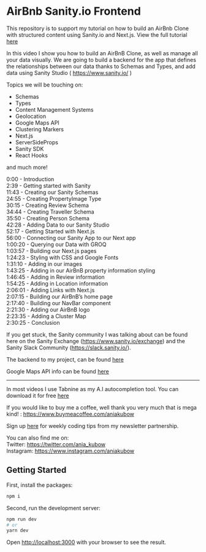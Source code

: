 # AirBnb Sanity.io Frontend


This repository is to support my tutorial on how to build an AirBnb Clone with structured content using Sanity.io and Next.js. View the full tutorial [here](https://youtu.be/mx1dbMzd3tU)

In this video I show you how to build an AirBnB Clone, as well as manage all your data visually. We are going to build a backend for the app that defines the relationships between our data thanks to Schemas and Types, and add data using Sanity Studio ( https://www.sanity.io/ )

Topics we will be touching on:
* Schemas
* Types
* Content Management Systems
* Geolocation
* Google Maps API
* Clustering Markers
* Next.js
* ServerSideProps
* Sanity SDK
* React Hooks

and much more!

0:00 - Introduction\
2:39 - Getting started with Sanity\
11:43 - Creating our Sanity Schemas\
24:55 - Creating PropertyImage Type\
30:15 - Creating Review Schema\
34:44 - Creating Traveller Schema\
35:50 - Creating Person Schema\
42:28 - Adding Data to our Sanity Studio\
52:17 - Getting Started with Next.js\
56:00 - Connecting our Sanity App to our Next app\
1:00:20 - Querying our Data with GROQ\
1:03:57 - Building our Next.js pages\
1:24:23 - Styling with CSS and Google Fonts\
1:31:10 - Adding in our images\
1:43:25 - Adding in our AirBnB property information styling\
1:46:45 - Adding in Review information\
1:54:25 - Adding in Location information\
2:06:01 - Adding Links with Next.js\
2:07:15 - Building our AirBnB’s home page\
2:17:40 - Building our NavBar component\
2:21:30 - Adding our AirBnB logo\
2:23:35 - Adding a Cluster Map\
2:30:25 - Conclusion


If you get stuck, the Sanity community I was talking about can be found here on the Sanity Exchange (https://www.sanity.io/exchange) and the Sanity Slack Community (https://slack.sanity.io/).

The backend to my project, can be found [here](https://github.com/kubowania/airbnb-sanity-backend)

Google Maps API info can be found [here](https://developers.google.com/maps)
____

In most videos I use Tabnine as my A.I autocompletion tool. You can download it for free [here](http://bit.ly/tabnine-top-tool)

If you would like to buy me a coffee, well thank you very much that is mega kind! : https://www.buymeacoffee.com/aniakubow

Sign up [here](https://bit.ly/JS-tips) for weekly coding tips from my newsletter partnership.

You can also find me on:\
Twitter: https://twitter.com/ania_kubow \
Instagram: https://www.instagram.com/aniakubow



## Getting Started


First, install the packages:
```bash
npm i
```

Second, run the development server:

```bash
npm run dev
# or
yarn dev
```

Open [http://localhost:3000](http://localhost:3000) with your browser to see the result.

